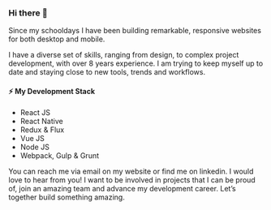 ### Hi there 👋

Since my schooldays I have been building remarkable, responsive websites for both desktop and mobile.

I have a diverse set of skills, ranging from design, to complex project development, with over 8 years experience.
I am trying to keep myself up to date and staying close to new tools, trends and workflows.


#### ⚡ My Development Stack
* React JS
* React Native
* Redux & Flux
* Vue JS
* Node JS 
* Webpack, Gulp & Grunt

You can reach me via email on my website or find me on linkedin. I would love to hear from you!
I want to be involved in projects that I can be proud of, join an amazing team and advance my development career. Let’s together build something amazing.
